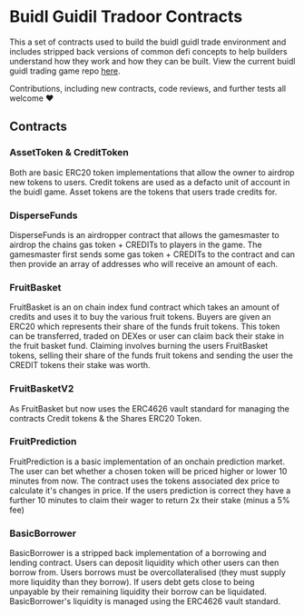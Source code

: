 # Buidl Guidil Tradoor Contracts

This a set of contracts used to build the buidl guidl trade environment and includes stripped back versions of common defi concepts to help builders understand how they work and how they can be built.
View the current buidl guidl trading game repo [here](https://github.com/BuidlGuidl/event-wallet/tree/token-swap).

Contributions, including new contracts, code reviews, and further tests all welcome ❤️

## Contracts

### AssetToken & CreditToken

Both are basic ERC20 token implementations that allow the owner to airdrop new tokens to users.
Credit tokens are used as a defacto unit of account in the buidl game.
Asset tokens are the tokens that users trade credits for.

### DisperseFunds

DisperseFunds is an airdropper contract that allows the gamesmaster to airdrop the chains gas token + CREDITs to players in the game.
The gamesmaster first sends some gas token + CREDITs to the contract and can then provide an array of addresses who will receive an amount of each.

### FruitBasket

FruitBasket is an on chain index fund contract which takes an amount of credits and uses it to buy the various fruit tokens.
Buyers are given an ERC20 which represents their share of the funds fruit tokens.
This token can be transferred, traded on DEXes or user can claim back their stake in the fruit basket fund.
Claiming involves burning the users FruitBasket tokens, selling their share of the funds fruit tokens and sending the user the CREDIT tokens their stake was worth.

### FruitBasketV2

As FruitBasket but now uses the ERC4626 vault standard for managing the contracts Credit tokens & the Shares ERC20 Token.


### FruitPrediction

FruitPrediction is a basic implementation of an onchain prediction market.
The user can bet whether a chosen token will be priced higher or lower 10 minutes from now.
The contract uses the tokens associated dex price to calculate it's changes in price.
If the users prediction is correct they have a further 10 minutes to claim their wager to return 2x their stake (minus a 5% fee)

### BasicBorrower

BasicBorrower is a stripped back implementation of a borrowing and lending contract.
Users can deposit liquidity which other users can then borrow from.
Users borrows must be overcollateralised (they must supply more liquidity than they borrow).
If users debt gets close to being unpayable by their remaining liquidity their borrow can be liquidated.
BasicBorrower's liquidity is managed using the ERC4626 vault standard.